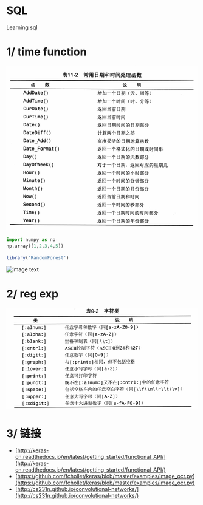 # SQL
Learning sql

# 1/ time function
![image text](https://github.com/NotoriousKnight/SQL/blob/master/images/time.png)

```py
import numpy as np
np.array([1,2,3,4,5])
```

```R
library('RandomForest')
```
![image text](http://img.my.csdn.net/uploads/201304/10/1365562094_2229.jpg)




# 2/ reg exp
![image text](https://github.com/NotoriousKnight/SQL/blob/master/images/charregexp.png)


# 3/ 链接
* [http://keras-cn.readthedocs.io/en/latest/getting_started/functional_API/](http://keras-cn.readthedocs.io/en/latest/getting_started/functional_API/)
* [https://github.com/fchollet/keras/blob/master/examples/image_ocr.py](https://github.com/fchollet/keras/blob/master/examples/image_ocr.py)
* [http://cs231n.github.io/convolutional-networks/](http://cs231n.github.io/convolutional-networks/)
